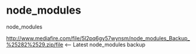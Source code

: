 # node_modules
node_modules

http://www.mediafire.com/file/5l2pq6gy57wynsm/node_modules_Backup_%25282%2529.zip/file <-- Latest node_modules backup
